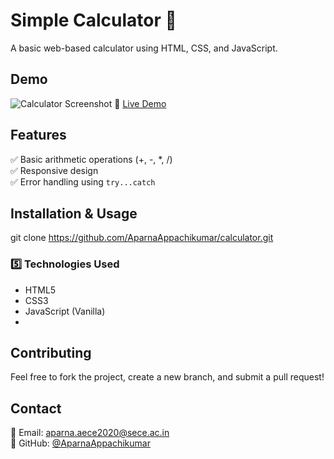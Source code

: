 # Simple Calculator 🧮
A basic web-based calculator using HTML, CSS, and JavaScript.

## Demo
![Calculator Screenshot](screenshot.png)
🔗 [Live Demo](http://127.0.0.1:5500/calculator.html)

## Features
✅ Basic arithmetic operations (+, -, *, /)  
✅ Responsive design  
✅ Error handling using `try...catch`
## Installation & Usage
   git clone https://github.com/AparnaAppachikumar/calculator.git

### 5️⃣ **Technologies Used**
- HTML5
- CSS3
- JavaScript (Vanilla)
- 
## Contributing
Feel free to fork the project, create a new branch, and submit a pull request!

## Contact
📧 Email: aparna.aece2020@sece.ac.in  
🐙 GitHub: [@AparnaAppachikumar](https://github.com/AparnaAppachikumar)



